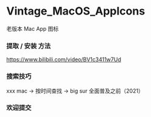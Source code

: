 # Vintage_MacOS_AppIcons
老版本 Mac App 图标

### 提取 / 安装 方法
https://www.bilibili.com/video/BV1c3411w7Ud

### 搜索技巧
xxx mac -> 按时间查找 -> big sur 全面普及之前（2021）

### 欢迎提交
